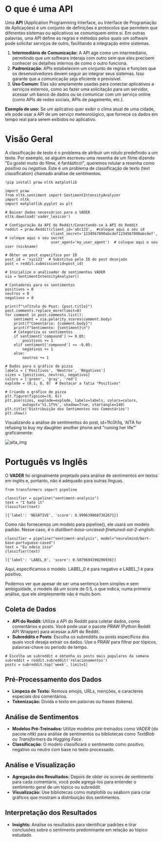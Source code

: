 # O que é uma API
Uma **API** (Application Programming Interface, ou Interface de Programação de Aplicações) é um conjunto de definições e protocolos que permitem que diferentes sistemas ou aplicativos se comuniquem entre si. Em outras palavras, uma API define as regras e métodos pelos quais um software pode solicitar serviços de outro, facilitando a integração entre sistemas.

1. **Intermediário de Comunicação:** A API age como um intermediário, permitindo que um software interaja com outro sem que eles precisem conhecer os detalhes internos de como o outro funciona.
2. **Padronização:** APIs estabelecem um conjunto de regras e funções que os desenvolvedores devem seguir ao integrar seus sistemas. Isso garante que a comunicação seja eficiente e previsível.
3. **Uso Comum:** Elas são amplamente usadas para conectar aplicativos a serviços externos, como ao fazer uma solicitação para um servidor, acessar um banco de dados ou se comunicar com um serviço online (como APIs de redes sociais, APIs de pagamento, etc.).

**Exemplo de uso:** Se um aplicativo quer exibir o clima atual de uma cidade, ele pode usar a API de um serviço meteorológico, que fornece os dados em tempo real para serem exibidos no aplicativo.

# Visão Geral

A classificação de texto é o problema de atribuir um rótulo predefinido a um texto. Por exemplo, se alguém escreveu uma resenha de um filme dizendo "Eu gostei muito do filme, é fantástico!", queremos rotular a resenha como *positiva* ou *negativa*. Este é um problema de classificação de texto (text classification) chamado análise de sentimentos.

```
!pip install praw nltk matplotlib

import praw
from nltk.sentiment import SentimentIntensityAnalyzer
import nltk
import matplotlib.pyplot as plt

# Baixar dados necessários para o VADER
nltk.download('vader_lexicon')

# Configuração da API do Reddit/Conectando-se à API do Reddit
reddit = praw.Reddit(client_id='abc123',  #coloque aqui o seu id
                     client_secret='1234567890abcdef1234567890abcdef',  # coloque aqui o seu secret
                     user_agent='my_user_agent')  # coloque aqui o seu user (nickname)

# Obter um post específico por ID
post_id = 'xyz123'  # Substitua pelo ID do post desejado
post = reddit.submission(id=post_id)

# Inicialize o analisador de sentimentos VADER
sia = SentimentIntensityAnalyzer()

# Contadores para os sentimentos
positivos = 0
neutros = 0
negativos = 0

print(f"\nTítulo do Post: {post.title}")
post.comments.replace_more(limit=0)
for comment in post.comments.list():
    sentiment = sia.polarity_scores(comment.body)
    print(f"Comentário: {comment.body}")
    print(f"Sentimento: {sentiment}\n")
    # Categoriza os sentimentos
    if sentiment['compound'] >= 0.05:
        positivos += 1
    elif sentiment['compound'] <= -0.05:
        negativos += 1
    else:
        neutros += 1

# Dados para o gráfico de pizza
labels = ['Positivos', 'Neutros', 'Negativos']
sizes = [positivos, neutros, negativos]
colors = ['green', 'gray', 'red']
explode = (0.1, 0, 0)  # Destacar a fatia "Positivos"

# Criando o gráfico de pizza
plt.figure(figsize=(6, 6))
plt.pie(sizes, explode=explode, labels=labels, colors=colors,
        autopct='%1.1f%%', shadow=True, startangle=140)
plt.title('Distribuição dos Sentimentos nos Comentários')
plt.show()
```

Visualizando a análise de sentimentos do post, id=1fc0h1q, 'AITA for refusing to buy my daughter another phone and "ruining her life"' graficamente:

![aita_img](https://github.com/user-attachments/assets/d1e45952-48e1-4192-9fb5-182694d9480c)

# Português vs Inglês

O **VADER** foi originalmente projetado para análise de sentimentos em textos em inglês e, portanto, não é adequado para outras línguas.

```
from transformers import pipeline

classifier = pipeline("sentiment-analysis")
text = "I hate it"
classifier(text)
```
```
[{'label': 'NEGATIVE', 'score': 0.9996398687362671}]
```
Como não fornecemos um modelo para pipeline(), ele usará um modelo padrão. Nesse caso, é o *distilbert-base-uncased-finetuned-sst-2-english*.

```
classifier = pipeline("sentiment-analysis", model="neuralmind/bert-base-portuguese-cased")
text = "Eu odeio isso"
classifier(text)
```
```
[{'label': 'LABEL_0', 'score': 0.5079694390296936}]
```
Aqui, especificamos o modelo. LABEL_0 é para negativo e LABEL_1 é para positivo.

Podemos ver que apesar de ser uma sentença bem simples e sem ambiguidade, o modelo dá um score de 0.5, o que indica, numa primeira análise, que ele simplesmente não é muito bom.

## Coleta de Dados
* **API do Reddit:** Utilize a API do Reddit para coletar dados, como comentários e posts. Você pode usar o pacote *PRAW* (Python Reddit API Wrapper) para acessar a API do Reddit.
* **Subreddits e Posts**: Escolha os subreddits ou posts específicos dos quais você deseja extrair os dados. Use o PRAW para filtrar por tópicos, palavras-chave ou período de tempo.
```
# Escolha um subreddit e obtenha os posts mais populares da semana
subreddit = reddit.subreddit('relacionamentos')
posts = subreddit.top('week', limit=1)
```

## Pré-Processamento dos Dados
* **Limpeza de Texto:** Remova emojis, URLs, menções, e caracteres especiais dos comentários.
* **Tokenização:** Divida o texto em palavras ou frases (tokens).

## Análise de Sentimentos
* **Modelos Pré-Treinados:** Utilize modelos pré-treinados como *VADER* (do pacote *nltk*) para análise de sentimentos ou bibliotecas como *TextBlob* ou *Transformers* da *Hugging Face*.
* **Classificação:** O modelo classificará o sentimento como positivo, negativo ou neutro com base no texto processado.

## Análise e Visualização
* **Agregação dos Resultados:** Depois de obter os scores de sentimento para cada comentário, você pode agregá-los para entender o sentimento geral de um tópico ou subreddit.
* **Visualização:** Use bibliotecas como matplotlib ou seaborn para criar gráficos que mostram a distribuição dos sentimentos.

## Interpretação dos Resultados
* **Insights:** Analise os resultados para identificar padrões e tirar conclusões sobre o sentimento predominante em relação ao tópico estudado.
